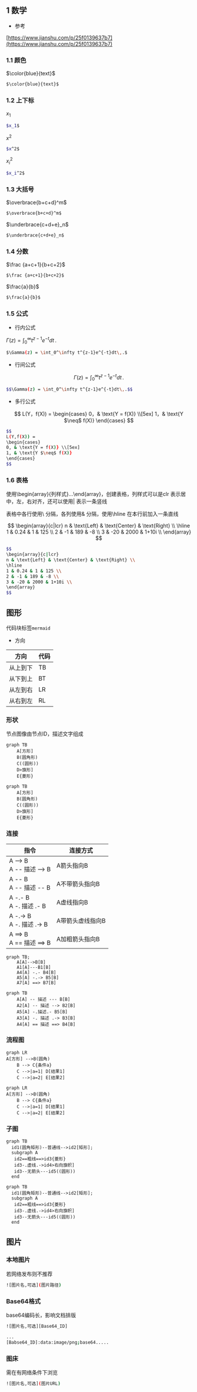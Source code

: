 <!--
 * @Description: 
 * @Version: 1.0
 * @Author: DaLao
 * @Email: dalao_li@163.com
 * @Date: 2021-11-16 23:39:26
 * @LastEditors: DaLao
 * @LastEditTime: 2022-05-27 22:27:45
-->

## 1 数学


- 参考

[https://www.jianshu.com/p/25f0139637b7](https://www.jianshu.com/p/25f0139637b7)



### 1.1 颜色


$\color{blue}{text}$

```sh
$\color{blue}{text}$
```



### 1.2 上下标


$x_1$

```sh
$x_1$
```

$x^2$

```sh
$x^2$
```

$x_i^2$

```sh
$x_i^2$
```



### 1.3 大括号


$\overbrace{b+c+d}^m$

```sh
$\overbrace{b+c+d}^m$
```

$\underbrace{c+d+e}_n$

```sh
$\underbrace{c+d+e}_n$
```



### 1.4 分数


$\frac {a+c+1}{b+c+2}$

```sh
$\frac {a+c+1}{b+c+2}$
```


$\frac{a}{b}$

```sh
$\frac{a}{b}$
```



### 1.5 公式


- 行内公式

$\Gamma(z) = \int_0^\infty t^{z-1}e^{-t}dt\,.$

```sh
$\Gamma(z) = \int_0^\infty t^{z-1}e^{-t}dt\,.$
```


- 行间公式

$$\Gamma(z) = \int_0^\infty t^{z-1}e^{-t}dt\,.$$

```sh
$$\Gamma(z) = \int_0^\infty t^{z-1}e^{-t}dt\,.$$
```


- 多行公式

$$
L(Y，f(X)) =
\begin{cases}
0，& \text{Y = f(X)} \\[5ex]
1，& \text{Y $\neq$ f(X)}
\end{cases}
$$

```sh
$$
L(Y,f(X)) =
\begin{cases}
0, & \text{Y = f(X)} \\[5ex]
1, & \text{Y $\neq$ f(X)}
\end{cases}
$$
```


### 1.6 表格


使用\begin{array}{列样式}…\end{array}，创建表格，列样式可以是clr 表示居中，左，右对齐，还可以使用| 表示一条竖线

表格中各行使用\\ 分隔，各列使用& 分隔，使用\hline 在本行前加入一条直线


$$
\begin{array}{c|lcr}
n & \text{Left} & \text{Center} & \text{Right} \\
\hline
1 & 0.24 & 1 & 125 \\
2 & -1 & 189 & -8 \\
3 & -20 & 2000 & 1+10i \\
\end{array}
$$

```sh
$$
\begin{array}{c|lcr}
n & \text{Left} & \text{Center} & \text{Right} \\
\hline
1 & 0.24 & 1 & 125 \\
2 & -1 & 189 & -8 \\
3 & -20 & 2000 & 1+10i \\
\end{array}
$$
```


## 图形


代码块标签`mermaid`


- 方向

| 方向     | 代码 |
| -------- | ---- |
| 从上到下 | TB   |
| 从下到上 | BT   |
| 从左到右 | LR   |
| 从右到左 | RL   |



### 形状


节点图像由节点ID，描述文字组成

```mermaid
graph TB
    A[方形]
    B(圆角形)
    C((圆形))
    D>旗形]
    E{菱形}
```

```
graph TB
    A[方形]
    B(圆角形)
    C((圆形))
    D>旗形]
    E{菱形}
```


### 连接


| 指令                        | 连接方式         |
| --------------------------- | ---------------- |
| A --> B<br>A -- 描述 --> B  | A箭头指向B       |
| A -- B<br>A -- 描述 -- B    | A不带箭头指向B   |
| A -.- B<br>A -. 描述 .- B   | A虚线指向B       |
| A -.-> B<br>A -. 描述 .-> B | A带箭头虚线指向B |
| A ==> B<br>A == 描述 ==> B  | A加粗箭头指向B   |
```mermaid
graph TB;
    A[A]-->B[B]
    A1[A]---B1[B]
    A4[A] -.- B4[B] 
    A5[A] -.-> B5[B] 
    A7[A] ==> B7[B] 
```

```mermaid
graph TB
    A[A] -- 描述 --- B[B] 
    A2[A] -- 描述 --> B2[B] 
    A5[A] -.描述.- B5[B] 
    A3[A] -. 描述 .-> B3[B] 
    A4[A] == 描述 ==> B4[B] 
```


### 流程图


```mermaid
graph LR
A[方形] -->B(圆角)
    B --> C{条件a}
    C -->|a=1| D[结果1]
    C -->|a=2| E[结果2]
```


```
graph LR
A[方形] -->B(圆角)
    B --> C{条件a}
    C -->|a=1| D[结果1]
    C -->|a=2| E[结果2]
```


### 子图


```mermaid
graph TB
  id1(圆角矩形)--普通线-->id2[矩形];
  subgraph A
   id2==粗线==>id3{菱形}
   id3-.虚线.->id4>右向旗帜]
   id3--无箭头---id5((圆形))
  end
```

```
graph TB
  id1(圆角矩形)--普通线-->id2[矩形];
  subgraph A
   id2==粗线==>id3{菱形}
   id3-.虚线.->id4>右向旗帜]
   id3--无箭头---id5((圆形))
  end
```



## 图片


### 本地图片


若网络发布则不推荐

```sh
![图片名,可选](图片路径)
```



### Base64格式


base64编码长，影响文档排版
```sh
![图片名,可选][Base64_ID]

...
[Babse64_ID]:data:image/png;base64.....
```



### 图床


需在有网络条件下浏览

```sh
![图片名,可选](图片URL)
```